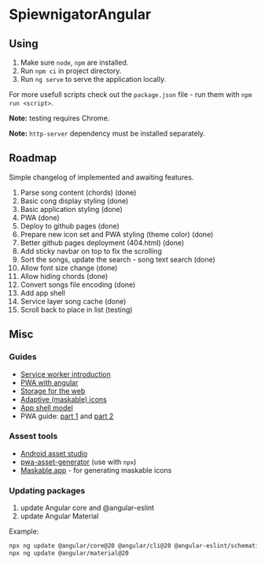 # SpiewnigatorAngular

## Using

1. Make sure `node`, `npm` are installed.
2. Run `npm ci` in project directory.
3. Run `ng serve` to serve the application locally.

For more usefull scripts check out the `package.json` file - run them with `npm run <script>`.

**Note:** testing requires Chrome.

**Note:** `http-server` dependency must be installed separately.


## Roadmap

Simple changelog of implemented and awaiting features.

1. Parse song content (chords) (done)
2. Basic cong display styling (done)
3. Basic application styling (done)
4. PWA (done)
5. Deploy to github pages (done)
6. Prepare new icon set and PWA styling (theme color) (done)
7. Better github pages deployment (404.html) (done)
8. Add sticky navbar on top to fix the scrolling
9. Sort the songs, update the search - song text search (done)
10. Allow font size change (done)
11. Allow hiding chords (done)
12. Convert songs file encoding (done)
13. Add app shell
14. Service layer song cache (done)
15. Scroll back to place in list (testing)

## Misc

### Guides

* [Service worker introduction](https://developers.google.com/web/fundamentals/primers/service-workers)
* [PWA with angular](https://web.dev/creating-pwa-with-angular-cli/)
* [Storage for the web](https://web.dev/storage-for-the-web/)
* [Adaptive (maskable) icons](https://web.dev/maskable-icon/)
* [App shell model](https://developers.google.com/web/fundamentals/architecture/app-shell)
* PWA guide: [part 1](https://www.monterail.com/blog/pwa-working-offline) and [part 2](https://www.monterail.com/blog/pwa-offline-dynamic-data)

### Assest tools

* [Android asset studio](http://romannurik.github.io/AndroidAssetStudio/index.html)
* [pwa-asset-generator](https://github.com/onderceylan/pwa-asset-generator) (use with `npx`)
* [Maskable.app](https://maskable.app/editor) - for generating maskable icons

### Updating packages

1. update Angular core and @angular-eslint
2. update Angular Material

Example:

```bash
npx ng update @angular/core@20 @angular/cli@20 @angular-eslint/schematics@20
npx ng update @angular/material@20
```